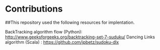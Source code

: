 # Contributions

##This repository used the following resources for implentation.

BackTracking algorithm flow (Python): http://www.geeksforgeeks.org/backtracking-set-7-suduku/
Dancing Links algorithm (Scala) : https://github.com/jpbetz/sudoku-dlx
